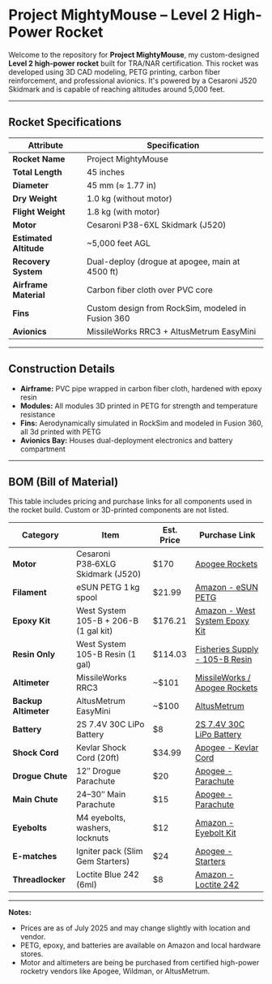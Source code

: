 # Project MightyMouse – Level 2 High-Power Rocket

Welcome to the repository for **Project MightyMouse**, my custom-designed **Level 2 high-power rocket** built for TRA/NAR certification. This rocket was developed using 3D CAD modeling, PETG printing, carbon fiber reinforcement, and professional avionics. It's powered by a Cesaroni J520 Skidmark and is capable of reaching altitudes around 5,000 feet.

---

##  Rocket Specifications

| Attribute             | Specification                           |
|----------------------|------------------------------------------|
| **Rocket Name**       | Project MightyMouse                       |
| **Total Length**      | 45 inches                               |
| **Diameter**          | 45 mm (≈ 1.77 in)                       |
| **Dry Weight**        | 1.0 kg (without motor)                  |
| **Flight Weight**     | 1.8 kg (with motor)                     |
| **Motor**             | Cesaroni P38-6XL Skidmark (J520)        |
| **Estimated Altitude**| ~5,000 feet AGL                         |
| **Recovery System**   | Dual-deploy (drogue at apogee, main at 4500 ft) |
| **Airframe Material** | Carbon fiber cloth over PVC core        |
| **Fins**              | Custom design from RockSim, modeled in Fusion 360 |
| **Avionics**          | MissileWorks RRC3 + AltusMetrum EasyMini |

---

##  Construction Details

- **Airframe:** PVC pipe wrapped in carbon fiber cloth, hardened with epoxy resin
- **Modules:** All modules 3D printed in PETG for strength and temperature resistance
- **Fins:** Aerodynamically simulated in RockSim and modeled in Fusion 360, all 3d printed with PETG
- **Avionics Bay:** Houses dual-deployment electronics and battery compartment

---
## BOM (Bill of Material)

This table includes pricing and purchase links for all components used in the rocket build. Custom or 3D-printed components are not listed.

| Category         | Item                                       | Est. Price | Purchase Link |
|------------------|--------------------------------------------|------------|----------------|
| **Motor**        | Cesaroni P38‑6XLG Skidmark (J520)          | $170       | [Apogee Rockets](https://www.apogeerockets.com/Rocket_Motors/Cesaroni_Propellant_Kits/38mm_Motors/6XL-Grain_Motors/Cesaroni_P38-6XLG_Skidmark_J520) |
| **Filament**     | eSUN PETG 1 kg spool                       | $21.99     | [Amazon - eSUN PETG](https://www.amazon.com/eSUN-Filament-Dimensional-Accuracy-Printing/dp/B07FXD1K8Y) |
| **Epoxy Kit**    | West System 105-B + 206-B (1 gal kit)      | $176.21    | [Amazon - West System Epoxy Kit](https://www.amazon.com/West-System-105-B-Epoxy-Hardener/dp/B0C3MY967W) |
| **Resin Only**   | West System 105-B Resin (1 gal)            | $114.03    | [Fisheries Supply - 105-B Resin](https://www.fisheriessupply.com/west-system-105-epoxy-resin/105-b) |
| **Altimeter**    | MissileWorks RRC3                          | ~$101      | [MissileWorks / Apogee Rockets](https://www.apogeerockets.com/Electronics-Payloads/Altimeters/RRC3-Sport-Altimeter) |
| **Backup Altimeter** | AltusMetrum EasyMini                  | ~$100      | [AltusMetrum](https://altusmetrum.org/EasyMini/) |
| **Battery**      | 2S 7.4V 30C LiPo Battery                   | $8         | [2S 7.4V 30C LiPo Battery](https://www.amazon.com/Crazepony-400mAh-Battery-Racing-Quadcopter/dp/B07PF8ZJKX) |
| **Shock Cord**   | Kevlar Shock Cord (20ft)                    | $34.99        | [Apogee - Kevlar Cord](https://www.apogeerockets.com/Building-Supplies/Shock-Cord/Kevlar-Shock-Cord-4500-20-feet-long-2-loops) |
| **Drogue Chute** | 12″ Drogue Parachute                       | $20        | [Apogee - Parachute](https://www.apogeerockets.com/Building-Supplies/Parachutes/Drogue-Parachutes/Explorer-12in-Drogue-Chute) |
| **Main Chute**   | 24–30″ Main Parachute                      | $15        | [Apogee - Parachute](https://www.apogeerockets.com/Building-Supplies/Parachutes/Larger-than-24in/30in-Printed-Nylon-Parachute) |
| **Eyebolts**     | M4 eyebolts, washers, locknuts             | $12         | [Amazon - Eyebolt Kit](https://www.amazon.com/Stainless-Steel-Bolts-Washers-Lifting/dp/B0BQ3C7M73?th=1) |
| **E-matches**    | Igniter pack (Slim Gem Starters)              | $24        | [Apogee - Starters](https://www.apogeerockets.com/Rocket_Motors/Motor_Starters/Slim_Gem_Starters) |
| **Threadlocker** | Loctite Blue 242 (6ml)                     | $8         | [Amazon - Loctite 242](https://www.amazon.com/Loctite-Threadlocker-Removable-Adhesive-Single/dp/B000I1RSNS) |

---

**Notes:**
- Prices are as of July 2025 and may change slightly with location and vendor.
- PETG, epoxy, and batteries are available on Amazon and local hardware stores.
- Motor and altimeters are being be purchased from certified high-power rocketry vendors like Apogee, Wildman, or AltusMetrum.
